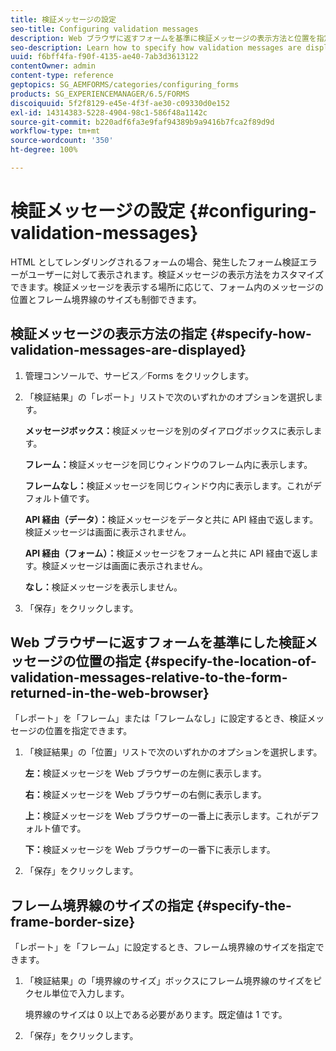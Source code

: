 ```yaml
---
title: 検証メッセージの設定
seo-title: Configuring validation messages
description: Web ブラウザに返すフォームを基準に検証メッセージの表示方法と位置を指定する方法について説明します。
seo-description: Learn how to specify how validation messages are displayed and their location relative to the form returned in the web browser.
uuid: f6bff4fa-f90f-4135-ae40-7ab3d3613122
contentOwner: admin
content-type: reference
geptopics: SG_AEMFORMS/categories/configuring_forms
products: SG_EXPERIENCEMANAGER/6.5/FORMS
discoiquuid: 5f2f8129-e45e-4f3f-ae30-c09330d0e152
exl-id: 14314383-5228-4904-98c1-586f48a1142c
source-git-commit: b220adf6fa3e9faf94389b9a9416b7fca2f89d9d
workflow-type: tm+mt
source-wordcount: '350'
ht-degree: 100%

---
```


# 検証メッセージの設定 {#configuring-validation-messages}

HTML としてレンダリングされるフォームの場合、発生したフォーム検証エラーがユーザーに対して表示されます。検証メッセージの表示方法をカスタマイズできます。検証メッセージを表示する場所に応じて、フォーム内のメッセージの位置とフレーム境界線のサイズも制御できます。

## 検証メッセージの表示方法の指定 {#specify-how-validation-messages-are-displayed}

1. 管理コンソールで、サービス／Forms をクリックします。
1. 「検証結果」の「レポート」リストで次のいずれかのオプションを選択します。

   **メッセージボックス：**&#x200B;検証メッセージを別のダイアログボックスに表示します。

   **フレーム：**&#x200B;検証メッセージを同じウィンドウのフレーム内に表示します。

   **フレームなし：**&#x200B;検証メッセージを同じウィンドウ内に表示します。これがデフォルト値です。

   **API 経由（データ）：**&#x200B;検証メッセージをデータと共に API 経由で返します。検証メッセージは画面に表示されません。

   **API 経由（フォーム）：**&#x200B;検証メッセージをフォームと共に API 経由で返します。検証メッセージは画面に表示されません。

   **なし：**&#x200B;検証メッセージを表示しません。

1. 「保存」をクリックします。

## Web ブラウザーに返すフォームを基準にした検証メッセージの位置の指定 {#specify-the-location-of-validation-messages-relative-to-the-form-returned-in-the-web-browser}

「レポート」を「フレーム」または「フレームなし」に設定するとき、検証メッセージの位置を指定できます。

1. 「検証結果」の「位置」リストで次のいずれかのオプションを選択します。

   **左：**&#x200B;検証メッセージを Web ブラウザーの左側に表示します。

   **右：**&#x200B;検証メッセージを Web ブラウザーの右側に表示します。

   **上：**&#x200B;検証メッセージを Web ブラウザーの一番上に表示します。これがデフォルト値です。

   **下：**&#x200B;検証メッセージを Web ブラウザーの一番下に表示します。

1. 「保存」をクリックします。

## フレーム境界線のサイズの指定 {#specify-the-frame-border-size}

「レポート」を「フレーム」に設定するとき、フレーム境界線のサイズを指定できます。

1. 「検証結果」の「境界線のサイズ」ボックスにフレーム境界線のサイズをピクセル単位で入力します。

   境界線のサイズは 0 以上である必要があります。既定値は 1 です。

1. 「保存」をクリックします。
